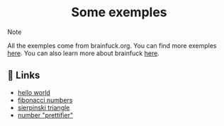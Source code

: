 <h1 align="center">
    Some exemples
</h1>

> [!NOTE]
> All the exemples come from brainfuck.org. You can find more exemples [here](http://brainfuck.org/). You can also learn more about brainfuck [here](https://en.wikipedia.org/wiki/Brainfuck).

## 🔗 Links

- [hello world](helloWorld.b)
- [fibonacci numbers](fibonacci.b)
- [sierpinski triangle](sierpinski.b)
- [number "prettifier"](numwarp.b)
